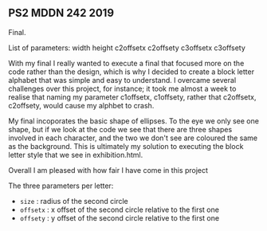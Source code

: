 ## PS2 MDDN 242 2019

Final.

List of parameters:
  width
  height
  c2offsetx
  c2offsety
  c3offsetx
  c3offsety

  With my final I really wanted to execute a final that focused more on the code rather than the design, which is why I decided to create a block letter alphabet that was simple and easy to understand. I overcame several challenges over this project, for instance; it took me almost a week to realise that naming my parameter c1offsetx, c1offsety, rather that c2offsetx, c2offsety, would cause my alphbet to crash. 

  My final incoporates the basic shape of ellipses. To the eye we only see one shape, but if we look at the code we see that there are three shapes involved in each character, and the two we don't see are coloured the same as the background. This is ultimately my solution to executing the block letter style that we see in exhibition.html.

  Overall I am pleased with how fair I have come in this project 

The three parameters per letter:
  * `size` : radius of the second circle
  * `offsetx` : x offset of the second circle relative to the first one
  * `offsety` : y offset of the second circle relative to the first one

